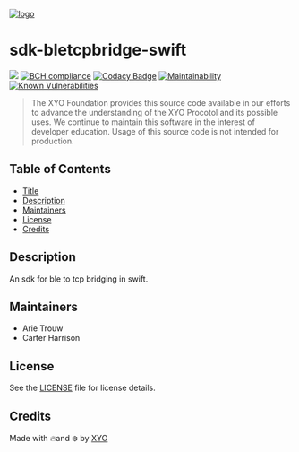 [logo]: https://cdn.xy.company/img/brand/XYO_full_colored.png

[![logo]](https://xyo.network)

# sdk-bletcpbridge-swift

[![](https://img.shields.io/cocoapods/v/sdk-bletcpbridge-swift.svg?style=flat)](https://cocoapods.org/pods/sdk-bletcpbridge-swift) [![BCH compliance](https://bettercodehub.com/edge/badge/XYOracleNetwork/sdk-bletcpbridge-swift?branch=master)](https://bettercodehub.com/) [![Codacy Badge](https://api.codacy.com/project/badge/Grade/56668192792848979dbf23908401be0f)](https://www.codacy.com/gh/XYOracleNetwork/sdk-bletcpbridge-swift?utm_source=github.com&amp;utm_medium=referral&amp;utm_content=XYOracleNetwork/sdk-bletcpbridge-swift&amp;utm_campaign=Badge_Grade) [![Maintainability](https://api.codeclimate.com/v1/badges/c1fcc315b2137be32216/maintainability)](https://codeclimate.com/github/XYOracleNetwork/sdk-bletcpbridge-swift/maintainability) [![Known Vulnerabilities](https://snyk.io/test/github/XYOracleNetwork/sdk-bletcpbridge-swift/badge.svg?targetFile=Podfile)](https://snyk.io/test/github/XYOracleNetwork/sdk-bletcpbridge-swift?targetFile=Podfile)

> The XYO Foundation provides this source code available in our efforts to advance the understanding of the XYO Procotol and its possible uses. We continue to maintain this software in the interest of developer education. Usage of this source code is not intended for production.

## Table of Contents

-   [Title](#sdk-bletcpbridge-swift)
-   [Description](#description)
-   [Maintainers](#maintainers)
-   [License](#license)
-   [Credits](#credits)

## Description

An sdk for ble to tcp bridging in swift.

## Maintainers

- Arie Trouw
- Carter Harrison

## License

See the [LICENSE](LICENSE) file for license details.

## Credits

Made with 🔥and ❄️ by [XYO](https://www.xyo.network)

